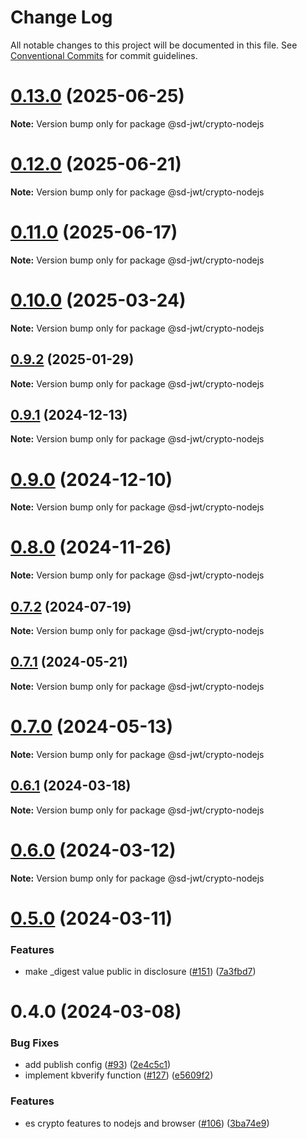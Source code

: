 # Change Log

All notable changes to this project will be documented in this file.
See [Conventional Commits](https://conventionalcommits.org) for commit guidelines.

# [0.13.0](https://github.com/openwallet-foundation-labs/sd-jwt-js/compare/v0.12.0...v0.13.0) (2025-06-25)

**Note:** Version bump only for package @sd-jwt/crypto-nodejs





# [0.12.0](https://github.com/openwallet-foundation-labs/sd-jwt-js/compare/v0.11.0...v0.12.0) (2025-06-21)

**Note:** Version bump only for package @sd-jwt/crypto-nodejs





# [0.11.0](https://github.com/openwallet-foundation-labs/sd-jwt-js/compare/v0.10.0...v0.11.0) (2025-06-17)

**Note:** Version bump only for package @sd-jwt/crypto-nodejs





# [0.10.0](https://github.com/openwallet-foundation-labs/sd-jwt-js/compare/v0.9.2...v0.10.0) (2025-03-24)

**Note:** Version bump only for package @sd-jwt/crypto-nodejs





## [0.9.2](https://github.com/openwallet-foundation-labs/sd-jwt-js/compare/v0.9.1...v0.9.2) (2025-01-29)

**Note:** Version bump only for package @sd-jwt/crypto-nodejs





## [0.9.1](https://github.com/openwallet-foundation-labs/sd-jwt-js/compare/v0.9.0...v0.9.1) (2024-12-13)

**Note:** Version bump only for package @sd-jwt/crypto-nodejs





# [0.9.0](https://github.com/openwallet-foundation-labs/sd-jwt-js/compare/v0.8.0...v0.9.0) (2024-12-10)

**Note:** Version bump only for package @sd-jwt/crypto-nodejs





# [0.8.0](https://github.com/openwallet-foundation-labs/sd-jwt-js/compare/v0.7.2...v0.8.0) (2024-11-26)

**Note:** Version bump only for package @sd-jwt/crypto-nodejs





## [0.7.2](https://github.com/openwallet-foundation-labs/sd-jwt-js/compare/v0.7.1...v0.7.2) (2024-07-19)

**Note:** Version bump only for package @sd-jwt/crypto-nodejs





## [0.7.1](https://github.com/openwallet-foundation-labs/sd-jwt-js/compare/v0.7.0...v0.7.1) (2024-05-21)

**Note:** Version bump only for package @sd-jwt/crypto-nodejs





# [0.7.0](https://github.com/openwallet-foundation-labs/sd-jwt-js/compare/v0.6.1...v0.7.0) (2024-05-13)

**Note:** Version bump only for package @sd-jwt/crypto-nodejs





## [0.6.1](https://github.com/openwallet-foundation-labs/sd-jwt-js/compare/v0.6.0...v0.6.1) (2024-03-18)

**Note:** Version bump only for package @sd-jwt/crypto-nodejs





# [0.6.0](https://github.com/openwallet-foundation-labs/sd-jwt-js/compare/v0.5.0...v0.6.0) (2024-03-12)

**Note:** Version bump only for package @sd-jwt/crypto-nodejs





# [0.5.0](https://github.com/openwallet-foundation-labs/sd-jwt-js/compare/v0.4.0...v0.5.0) (2024-03-11)


### Features

* make _digest value public in disclosure ([#151](https://github.com/openwallet-foundation-labs/sd-jwt-js/issues/151)) ([7a3fbd7](https://github.com/openwallet-foundation-labs/sd-jwt-js/commit/7a3fbd7db19b6501978340c972b171743d287285))





# 0.4.0 (2024-03-08)


### Bug Fixes

* add publish config ([#93](https://github.com/openwallet-foundation-labs/sd-jwt-js/issues/93)) ([2e4c5c1](https://github.com/openwallet-foundation-labs/sd-jwt-js/commit/2e4c5c176dc88e58e49d06783b7658d8ad872313))
* implement kbverify function ([#127](https://github.com/openwallet-foundation-labs/sd-jwt-js/issues/127)) ([e5609f2](https://github.com/openwallet-foundation-labs/sd-jwt-js/commit/e5609f26fab8c4991d3bd6c36066a95a30cfb972))


### Features

* es crypto features to nodejs and browser ([#106](https://github.com/openwallet-foundation-labs/sd-jwt-js/issues/106)) ([3ba74e9](https://github.com/openwallet-foundation-labs/sd-jwt-js/commit/3ba74e936dbc39698d47c6c8c1da956430e937f8))

